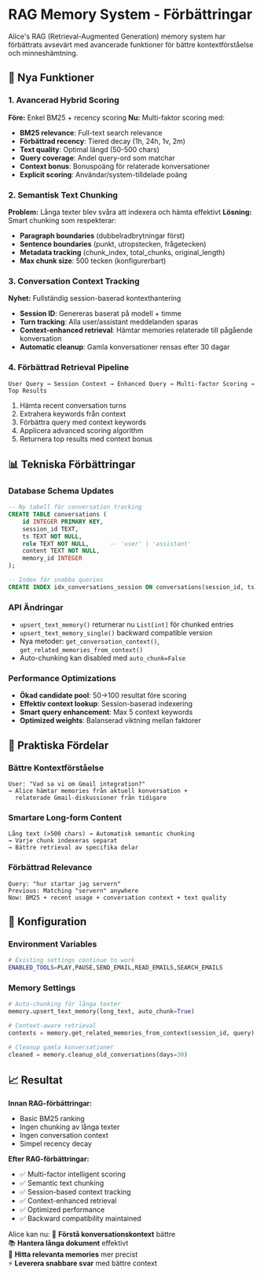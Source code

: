 # RAG Memory System - Förbättringar

Alice's RAG (Retrieval-Augmented Generation) memory system har förbättrats avsevärt med avancerade funktioner för bättre kontextförståelse och minneshämtning.

## 🚀 Nya Funktioner

### 1. Avancerad Hybrid Scoring
**Före:** Enkel BM25 + recency scoring
**Nu:** Multi-faktor scoring med:
- **BM25 relevance**: Full-text search relevance
- **Förbättrad recency**: Tiered decay (1h, 24h, 1v, 2m)  
- **Text quality**: Optimal längd (50-500 chars)
- **Query coverage**: Andel query-ord som matchar
- **Context bonus**: Bonuspoäng för relaterade konversationer
- **Explicit scoring**: Användar/system-tilldelade poäng

### 2. Semantisk Text Chunking
**Problem:** Långa texter blev svåra att indexera och hämta effektivt
**Lösning:** Smart chunking som respekterar:
- **Paragraph boundaries** (dubbelradbrytningar först)
- **Sentence boundaries** (punkt, utropstecken, frågetecken)
- **Metadata tracking** (chunk_index, total_chunks, original_length)
- **Max chunk size**: 500 tecken (konfigurerbart)

### 3. Conversation Context Tracking
**Nyhet:** Fullständig session-baserad kontexthantering
- **Session ID**: Genereras baserat på modell + timme
- **Turn tracking**: Alla user/assistant meddelanden sparas
- **Context-enhanced retrieval**: Hämtar memories relaterade till pågående konversation
- **Automatic cleanup**: Gamla konversationer rensas efter 30 dagar

### 4. Förbättrad Retrieval Pipeline
```
User Query → Session Context → Enhanced Query → Multi-factor Scoring → Top Results
```
1. Hämta recent conversation turns
2. Extrahera keywords från context
3. Förbättra query med context keywords
4. Applicera advanced scoring algorithm
5. Returnera top results med context bonus

## 📊 Tekniska Förbättringar

### Database Schema Updates
```sql
-- Ny tabell för conversation tracking
CREATE TABLE conversations (
    id INTEGER PRIMARY KEY,
    session_id TEXT,
    ts TEXT NOT NULL,
    role TEXT NOT NULL,      -- 'user' | 'assistant'
    content TEXT NOT NULL,
    memory_id INTEGER
);

-- Index för snabba queries
CREATE INDEX idx_conversations_session ON conversations(session_id, ts);
```

### API Ändringar
- `upsert_text_memory()` returnerar nu `List[int]` för chunked entries
- `upsert_text_memory_single()` backward compatible version
- Nya metoder: `get_conversation_context()`, `get_related_memories_from_context()`
- Auto-chunking kan disabled med `auto_chunk=False`

### Performance Optimizations
- **Ökad candidate pool**: 50→100 resultat före scoring
- **Effektiv context lookup**: Session-baserad indexering
- **Smart query enhancement**: Max 5 context keywords
- **Optimized weights**: Balanserad viktning mellan faktorer

## 🎯 Praktiska Fördelar

### Bättre Kontextförståelse
```
User: "Vad sa vi om Gmail integration?"
→ Alice hämtar memories från aktuell konversation +
  relaterade Gmail-diskussioner från tidigare
```

### Smartare Long-form Content
```
Lång text (>500 chars) → Automatisk semantic chunking
→ Varje chunk indexeras separat
→ Bättre retrieval av specifika delar
```

### Förbättrad Relevance
```
Query: "hur startar jag servern"
Previous: Matching "servern" anywhere
Now: BM25 + recent usage + conversation context + text quality
```

## 🔧 Konfiguration

### Environment Variables
```bash
# Existing settings continue to work
ENABLED_TOOLS=PLAY,PAUSE,SEND_EMAIL,READ_EMAILS,SEARCH_EMAILS
```

### Memory Settings
```python
# Auto-chunking för långa texter
memory.upsert_text_memory(long_text, auto_chunk=True)

# Context-aware retrieval  
contexts = memory.get_related_memories_from_context(session_id, query)

# Cleanup gamla konversationer
cleaned = memory.cleanup_old_conversations(days=30)
```

## 📈 Resultat

**Innan RAG-förbättringar:**
- Basic BM25 ranking
- Ingen chunking av långa texter
- Ingen conversation context
- Simpel recency decay

**Efter RAG-förbättringar:**
- ✅ Multi-factor intelligent scoring
- ✅ Semantic text chunking
- ✅ Session-based context tracking
- ✅ Context-enhanced retrieval
- ✅ Optimized performance
- ✅ Backward compatibility maintained

Alice kan nu:
🧠 **Förstå konversationskontext** bättre  
📚 **Hantera långa dokument** effektivt  
🎯 **Hitta relevanta memories** mer precist  
⚡ **Leverera snabbare svar** med bättre context